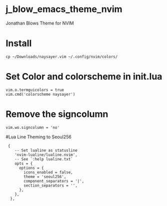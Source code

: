# j_blow_emacs_theme_nvim
Jonathan Blows Theme for NVIM

# Install
```
cp ~/Downloads/naysayer.vim ~/.config/nvim/colors/
```

# Set Color and colorscheme in init.lua
```
vim.o.termguicolors = true
vim.cmd('colorscheme naysayer')
```

# Remove the signcolumn
```
vim.wo.signcolumn = 'no'
```

#Lua Line Theming to Seoul256
```
 {
    -- Set lualine as statusline
    'nvim-lualine/lualine.nvim',
    -- See `:help lualine.txt`
    opts = {
      options = {
        icons_enabled = false,
        theme = 'seoul256',
        component_separators = '|',
        section_separators = '',
      },
    },
  },
```
